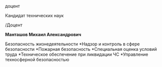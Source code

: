 доцент

Кандидат технических наук

/Доцент

**Манташов Михаил Александрович**

Безопасность жизнедеятельности
	*Надзор и контроль в сфере безопасности
	*Пожарная безопасность
	*Специальная оценка условий труда
	*Техническое обеспечение при ликвидации ЧС
	*Управление техносферной безопасностью